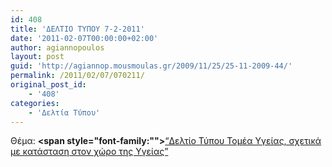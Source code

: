 ```yaml
---
id: 408
title: 'ΔΕΛΤΙΟ ΤΥΠΟΥ 7-2-2011'
date: '2011-02-07T00:00:00+02:00'
author: agiannopoulos
layout: post
guid: 'http://agiannop.mousmoulas.gr/2009/11/25/25-11-2009-44/'
permalink: /2011/02/07/070211/
original_post_id:
    - '408'
categories:
    - 'Δελτία Τύπου'
---
```


Θέμα: **<span style="font-family:""></span>**[“Δελτίο Τύπου Τομέα Υγείας, σχετικά με κατάσταση στον χώρο της Υγείας” ](/wp-content/uploads/2009/11/07022011_dt_gia_ygeia.pdf)